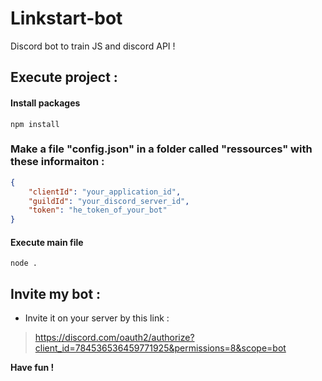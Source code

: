 # Linkstart-bot
Discord bot to train JS and discord API !

## Execute project :
#### Install packages
    npm install

### Make a file "config.json" in a folder called "ressources" with these informaiton :
```json
{
    "clientId": "your_application_id",
    "guildId": "your_discord_server_id",
    "token": "he_token_of_your_bot"
}
```
#### Execute main file
    node .
    
## Invite my bot : 
- Invite it on your server by this link : 
>https://discord.com/oauth2/authorize?client_id=784536536459771925&permissions=8&scope=bot

**Have fun !**
